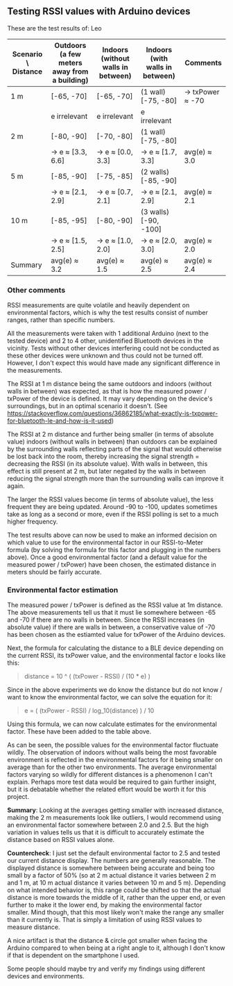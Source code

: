 ## Testing RSSI values with Arduino devices

These are the test results of: Leo

| Scenario \ Distance | Outdoors (a few meters away from a building) | Indoors (without walls in between) | Indoors (with walls in between) | Comments |
|---|---|---|---|---|
| 1 m | [-65, -70] | [-65, -70] | (1 wall) [-75, -80] | -> txPower ≈ -70 |
| | e irrelevant | e irrelevant | e irrelevant | |
| 2 m | [-80, -90] | [-70, -80] | (1 wall) [-75, -80] |  |
| | -> e ≈ [3.3, 6.6] | -> e ≈ [0.0, 3.3] | -> e ≈ [1.7, 3.3] | avg(e) ≈ 3.0 |
| 5 m | [-85, -90] | [-75, -85] | (2 walls) [-85, -90] |  |
| | -> e ≈ [2.1, 2.9] | -> e ≈ [0.7, 2.1] | -> e ≈ [2.1, 2.9] | avg(e) ≈ 2.1 |
| 10 m | [-85, -95] | [-80, -90] | (3 walls) [-90, -100] |  |
| | -> e ≈ [1.5, 2.5] | -> e ≈ [1.0, 2.0] | -> e ≈ [2.0, 3.0] | avg(e) ≈ 2.0 |
| Summary | avg(e) ≈ 3.2 | avg(e) ≈ 1.5 | avg(e) ≈ 2.5 | avg(e) ≈ 2.4 |

### Other comments

RSSI measurements are quite volatile and heavily dependent on environmental factors, which is why the test results consist of number ranges, rather than specific numbers.

All the measurements were taken with 1 additional Arduino (next to the tested device) and 2 to 4 other, unidentified Bluetooth devices in the vicinity.
Tests without other devices interfering could not be conducted as these other devices were unknown and thus could not be turned off.
However, I don't expect this would have made any significant difference in the measurements.

The RSSI at 1 m distance being the same outdoors and indoors (without walls in between) was expected, as that is how the measured power / txPower of the device is defined.
It may vary depending on the device's surroundings, but in an optimal scenario it doesn't.
(See https://stackoverflow.com/questions/36862185/what-exactly-is-txpower-for-bluetooth-le-and-how-is-it-used)

The RSSI at 2 m distance and further being smaller (in terms of absolute value) indoors (without walls in between) than outdoors can be explained by the surrounding walls reflecting parts of the signal that would otherwise be lost back into the room, thereby increasing the signal strength = decreasing the RSSI (in its absolute value).
With walls in between, this effect is still present at 2 m, but later negated by the walls in between reducing the signal strength more than the surrounding walls can improve it again.

The larger the RSSI values become (in terms of absolute value), the less frequent they are being updated.
Around -90 to -100, updates sometimes take as long as a second or more, even if the RSSI polling is set to a much higher frequency.

The test results above can now be used to make an informed decision on which value to use for the environmental factor in our RSSI-to-Meter formula (by solving the formula for this factor and plugging in the numbers above).
Once a good environmental factor (and a default value for the measured power / txPower) have been chosen, the estimated distance in meters should be fairly accurate.

### Environmental factor estimation

The measured power / txPower is defined as the RSSI value at 1m distance. The above measurements tell us that it must lie somewhere between -65 and -70 if there are no walls in between. Since the RSSI increases (in absolute value) if there are walls in between, a conservative value of -70 has been chosen as the estiamted value for txPower of the Arduino devices.

Next, the formula for calculating the distance to a BLE device depending on the current RSSI, its txPower value, and the environmental factor e looks like this:

> distance = 10 ^ ( (txPower - RSSI) / (10 * e) )

Since in the above experiments we do know the distance but do not know / want to know the environmental factor, we can solve the equation for it:

> e = ( (txPower - RSSI) / log_10(distance) ) / 10

Using this formula, we can now calculate estimates for the environmental factor. These have been added to the table above.

As can be seen, the possible values for the environmental factor fluctuate wildly. The observation of indoors without walls being the most favorable environment is reflected in the environmental factors for it being smaller on average than for the other two environments. The average environmental factors varying so wildly for different distances is a phenomenon I can't explain. Perhaps more test data would be required to gain further insight, but it is debatable whether the related effort would be worth it for this project.

**Summary**: Looking at the averages getting smaller with increased distance, making the 2 m measurements look like outliers, I would recommend using an environmental factor somewhere between 2.0 and 2.5. But the high variation in values tells us that it is difficult to accurately estimate the distance based on RSSI values alone.

**Countercheck**: I just set the default environmental factor to 2.5 and tested our current distance display. The numbers are generally reasonable. The displayed distance is somewhere between being accurate and being too small by a factor of 50% (so at 2 m actual distance it varies between 2 m and 1 m, at 10 m actual distance it varies between 10 m and 5 m). Depending on what intended behavior is, this range could be shifted so that the actual distance is more towards the middle of it, rather than the upper end, or even further to make it the lower end, by making the environmental factor smaller. Mind though, that this most likely won't make the range any smaller than it currently is. That is simply a limitation of using RSSI values to measure distance.

A nice artifact is that the distance & circle got smaller when facing the Arduino compared to when being at a right angle to it, although I don't know if that is dependent on the smartphone I used.

Some people should maybe try and verify my findings using different devices and environments.
